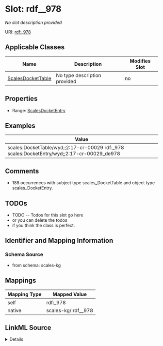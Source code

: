

# Slot: rdf__978


_No slot description provided_





URI: [rdf:_978](http://www.w3.org/1999/02/22-rdf-syntax-ns#_978)



<!-- no inheritance hierarchy -->





## Applicable Classes

| Name | Description | Modifies Slot |
| --- | --- | --- |
| [ScalesDocketTable](../classes/ScalesDocketTable.md) | No type description provided |  no  |







## Properties

* Range: [ScalesDocketEntry](../classes/ScalesDocketEntry.md)






## Examples

| Value |
| --- |
| scales:DocketTable/wyd;;2:17-cr-00029 rdf:_978 scales:DocketEntry/wyd;;2:17-cr-00029_de978 |

## Comments

* 188 occurrences with subject type scales_DocketTable and object type scales_DocketEntry.

## TODOs

* TODO -- Todos for this slot go here
* or you can delete the todos
* if you think the class is perfect.

## Identifier and Mapping Information







### Schema Source


* from schema: scales-kg




## Mappings

| Mapping Type | Mapped Value |
| ---  | ---  |
| self | rdf:_978 |
| native | scales-kg/:rdf__978 |




## LinkML Source

<details>
```yaml
name: rdf__978
description: No slot description provided
todos:
- TODO -- Todos for this slot go here
- or you can delete the todos
- if you think the class is perfect.
comments:
- 188 occurrences with subject type scales_DocketTable and object type scales_DocketEntry.
examples:
- value: scales:DocketTable/wyd;;2:17-cr-00029 rdf:_978 scales:DocketEntry/wyd;;2:17-cr-00029_de978
from_schema: scales-kg
rank: 1000
slot_uri: rdf:_978
alias: rdf__978
domain_of:
- scales_DocketTable
range: scales_DocketEntry

```
</details>